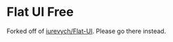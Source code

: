 Flat UI Free
=======

Forked off of [iurevych/Flat-UI](https://github.com/iurevych/Flat-UI). Please go there instead.
